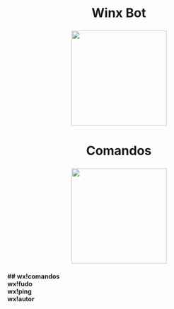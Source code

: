 

<h1 align="center">
  Winx Bot
</h1>

<h3 align="center">
  <img src="https://images-wixmp-ed30a86b8c4ca887773594c2.wixmp.com/intermediary/f/7bdcbaeb-4bb9-47f8-817b-e4bf72a3f07e/dcgbsax-b89108e1-d31a-4791-97bc-c72c50a90edb.png/v1/fill/w_275,h_350,strp/winx_club_bloom_png_by_princessbloom93_dcgbsax-350t.png" width="215"><br>
</h3> 


<h1 align="center">
  Comandos
</h1>

<h3 align="center">
  <img src="https://www.shareicon.net/download/2015/09/15/641268_windows_512x512.png" width="215"><br>
</h3> 

<h4 align="left">
## wx!comandos
  <br>
wx!fudo
  <br>
wx!ping
  <br>
wx!autor
</h4>
